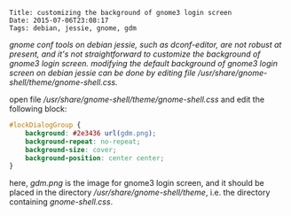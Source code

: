     Title: customizing the background of gnome3 login screen
    Date: 2015-07-06T23:08:17
    Tags: debian, jessie, gnome, gdm

_gnome conf tools on debian jessie, such as dconf-editor, are not robust at present, and it's not straightforward to customize the background of gnome3 login screen. modifying the default background of gnome3 login screen on debian jessie can be done by editing file */usr/share/gnome-shell/theme/gnome-shell.css*._

<!-- more -->

open file _/usr/share/gnome-shell/theme/gnome-shell.css_ and edit the following block:

```css
#lockDialogGroup {
    background: #2e3436 url(gdm.png);
	background-repeat: no-repeat;
    background-size: cover;
    background-position: center center;
}
```
here, _gdm.png_ is the image for gnome3 login screen, and it should be placed in the directory _/usr/share/gnome-shell/theme_, i.e. the directory containing _gnome-shell.css_.
